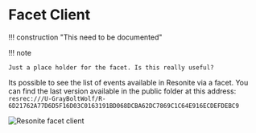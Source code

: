 # Facet Client

!!! construction "This need to be documented"

!!! note

    Just a place holder for the facet. Is this really useful?


Its possible to see the list of events available in Resonite via a facet.
You can find the last version available in the public folder at this
address: `resrec:///U-GrayBoltWolf/R-6D21762A77D6D5F16D03C0163191BD068DCBA62DC7869C1C64E916ECDEFDEBC9`

![Resonite facet client](https://github.com/Resonite-Community-Projects/community_events.resonite/assets/76159594/bdc45850-eb5c-47a6-b0b4-67b25aa6b9f5)
